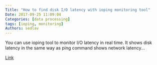 ```yaml
---
Title: "How to find disk I/O latency with ioping monitoring tool"
Date: 2017-09-25 11:09:04
Categories: [data processing]
tags: [ioping, monitoring]
Authors: sedlav
---
```


You can use ioping tool to monitor I/O latency in real time. It shows disk latency in the same way as ping command shows network latency...

[Link](https://www.cyberciti.biz/faq/linux-freebsd-openbsd-macosx-find-disk-io-latency-with-ioping/)
